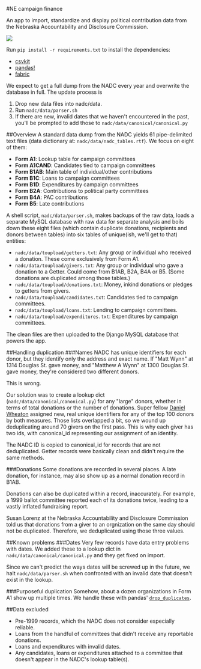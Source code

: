 #NE campaign finance

An app to import, standardize and display political contribution data from the Nebraska Accountability and Disclosure Commission.

<img src="https://media.giphy.com/media/xTiTnqUxyWbsAXq7Ju/giphy.gif" style="max-width:100%;" />

Run `pip install -r requirements.txt` to install the dependencies:
- [csvkit](https://csvkit.readthedocs.org/en/0.9.1/)  
- [pandas!](http://pandas.pydata.org/pandas-docs/stable/)  
- [fabric](http://www.fabfile.org/)

We expect to get a full dump from the NADC every year and overwrite the database in full. The update process is
<ol>
<li>Drop new data files into nadc/data.</li>
<li>Run <code>nadc/data/parser.sh</code></li>
<li>If there are new, invalid dates that we haven't encountered in the past, you'll be prompted to add those to <code>nadc/data/canonical/canonical.py</code></li>
</ol>

##Overview
A standard data dump from the NADC yields 61 pipe-delimited text files (data dictionary at: `nadc/data/nadc_tables.rtf`). We focus on eight of them:
<ul>
<li><strong>Form A1</strong>: Lookup table for campaign committees</li>
<li><strong>Form A1CAND</strong>: Candidates tied to campaign committees</li>
<li><strong>Form B1AB</strong>: Main table of individual/other contributions</li>
<li><strong>Form B1C</strong>: Loans to campaign committees</li>
<li><strong>Form B1D</strong>: Expenditures by campaign committees</li>
<li><strong>Form B2A</strong>: Contributions to political party committees</li>
<li><strong>Form B4A</strong>: PAC contributions</li>
<li><strong>Form B5</strong>: Late contributions</li>
</ul>

A shell script, `nadc/data/parser.sh`, makes backups of the raw data, loads a separate MySQL database with raw data for separate analysis and boils down these eight files (which contain duplicate donations, recipients and donors between tables) into six tables of unique(ish, we'll get to that) entities:
<ul>
<li><code>nadc/data/toupload/getters.txt</code>: Any group or individual who received a donation. These come exclusively from Form A1.</li>
<li><code>nadc/data/toupload/givers.txt</code>: Any group or individual who gave a donation to a Getter. Could come from B1AB, B2A, B4A or B5. (Some donations are duplicated among those tables.)</li>
<li><code>nadc/data/toupload/donations.txt</code>: Money, inkind donations or pledges to getters from givers.</li>
<li><code>nadc/data/toupload/candidates.txt</code>: Candidates tied to campaign committees.</li>
<li><code>nadc/data/toupload/loans.txt</code>: Lending to campaign committees.</li>
<li><code>nadc/data/toupload/expenditures.txt</code>: Expenditures by campaign committees.</li>
</ul>

The clean files are then uploaded to the Django MySQL database that powers the app.

##Handling duplication
###Names
NADC has unique identifiers for each donor, but they identify only the address and exact name. If "Matt Wynn" at 1314 Douglas St. gave money, and "Matthew A Wynn" at 1300 Douglas St. gave money, they're considered two different donors.

This is wrong.

Our solution was to create a lookup dict (`nadc/data/canonical/canonical.py`) for any "large" donors, whether in terms of total donations or the number of donations. Super fellow [Daniel Wheaton](https://twitter.com/theheroofthyme) assigned new, real unique identifiers for any of the top 100 donors by both measures. Those lists overlapped a bit, so we wound up deduplicating around 70 givers on the first pass. This is why each giver has two ids, with canonical_id representing our assignment of an identity.

The NADC ID is copied to canonical_id for records that are not deduplicated. Getter records were basically clean and didn't require the same methods.

###Donations
Some donations are recorded in several places. A late donation, for instance, may also show up as a normal donation record in B1AB.

Donations can also be duplicated within a record, inaccurately. For example, a 1999 ballot committee reported each of its donations twice, leading to a vastly inflated fundraising report.

Susan Lorenz at the Nebraska Accountability and Disclosure Commission told us that donations from a giver to an orgnization on the same day should not be duplicated. Therefore, we deduplicated using those three values.

##Known problems
###Dates
Very few records have data entry problems with dates. We added these to a lookup dict in `nadc/data/canonical/canonical.py` and they get fixed on import.

Since we can't predict the ways dates will be screwed up in the future, we halt `nadc/data/parser.sh` when confronted with an invalid date that doesn't exist in the lookup.

###Purposeful duplication
Somehow, about a dozen organizations in Form A1 show up multiple times. We handle these with pandas' [`drop_duplicates`](http://pandas.pydata.org/pandas-docs/stable/generated/pandas.DataFrame.drop_duplicates.html).

##Data excluded
<ul>
<li>Pre-1999 records, which the NADC does not consider especially reliable.</li>
<li>Loans from the handful of committees that didn't receive any reportable donations.</li>
<li>Loans and expenditures with invalid dates.</li>
<li>Any candidates, loans or expenditures attached to a committee that doesn't appear in the NADC's lookup table(s).</li>
</ul>
